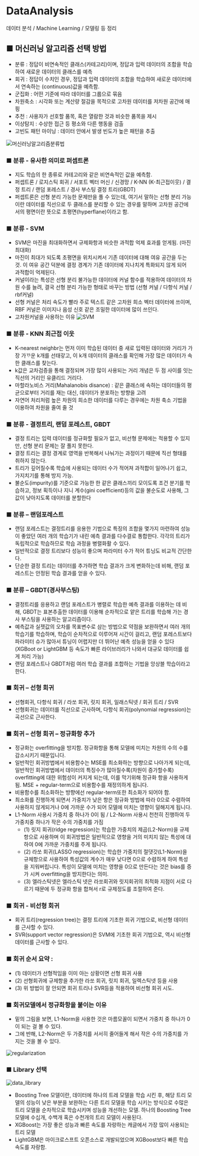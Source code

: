 # DataAnalysis
데이터 분석 / Machine Learning / 모델링 등 정리


## ■ 머신러닝 알고리즘 선택 방법
- 분류 : 정답이 비연속적인 클래스(카테고리)이며, 정답과 입력 데이터의 조합을 학습하여 새로운 데이터의 클래스를 예측
- 회귀 : 정답이 수치인 경우, 정답과 입력 데이터의 조합을 학습하여 새로운 데이터에서 연속하는 (continuous)값을 예측함.
- 군집화 : 어떤 기준에 따라 데이터를 그룹으로 묶음
- 차원축소 : 시각화 또는 계산량 절감을 목적으로 고차원 데이터를 저차원 공간에 매핑
- 추천 : 사용자가 선호할 품목, 혹은 열람한 것과 비슷한 품목을 제시
- 이상탐지 : 수상한 접근 등 평소와 다른 행동을 검출
- 고빈도 패턴 마이닝 : 데이터 안에서 발생 빈도가 높은 패턴을 추출

![머신러닝알고리즘분류법](readme_img/머신러닝알고리즘분류법.png)

### ■ 분류 - 유사한 의미로 퍼셉트론 
- 지도 학습의 한 종류로 카테고리와 같은 비연속적인 값을 예측함.
- 퍼셉트론 / 로지스틱 회귀 / 서포트 벡터 머신 / 신경망 / K-NN (K-최근접이웃) / 결정 트리 / 랜덤 포레스트 / 경사 부스팅 결정 트리(GBDT)
- 퍼셉트론은 선형 분리 가능한 문제만을 풀 수 있는데, 여기서 말하는 선형 분리 가능이란 데이터를 직선으로 두 클래스를 분리할 수 있는 경우를 말하며 고차원 공간에서의 평면이란 뜻으로 초평면(hyperflane)이라고 함.

### ■ 분류 - SVM
- SVM은 마진을 최대화하면서 규제화항과 비슷한 과적합 억제 효과를 얻게됨. (마진 최대화)
- 마진이 최대가 되도록 초평면을 위치시켜서 기존 데이터에 대해 여유 공간을 두는 것. 이 여유 공간 덕분에 결정 경계가 기존 데이터에 지나치게 특화되지 않게 되어 과적합이 억제된다.
- 커널이라는 특성은 선형 분리 불가능한 데이터에 커널 함수를 적용하여 데이터의 차원 수를 늘려, 결국 선형 분리 가능한 형태로 바꾸는 방법 (선형 커널 / 다항식 커널 / rbf커널)
- 선형 커널은 처리 속도가 빨라 주로 텍스트 같은 고차원 희소 벡터 데이터에 쓰이며, RBF 커널은 이미지나 음성 신호 같은 조밀한 데이터에 많이 쓰인다.
- 고차원커널을 사용하는 이유
![SVM](readme_img/SVM.png)

### ■ 분류 - KNN 최근접 이웃
- K-nearest neighbr는 먼저 이미 학습된 데이터 중 새로 입력된 데이터와 거리가 가장 가ᄁᆞ운 k개를 선태갛고, 이 k개 데이터의 클래스를 확인해 가장 많은 데이터가 속한 클래스를 찾는다.
- k값은 교차검증을 통해 결정되며 가장 많이 사용되는 거리 개념은 두 점 사이를 잇는 직선의 거리인 유클리드 거리다.
- 마할라노비스 거리(Mahalanobis disance) : 같은 클래스에 속하는 데이터들의 평균으로부터 거리를 재는 대신, 데이터가 분포하는 방향을 고려
- 자연어 처리처럼 높은 차원의 희소한 데이터를 다루는 경우에는 차원 축소 기법을 이용하여 차원을 줄여 줄 것

### ■ 분류 - 결정트리, 랜덤 포레스트, GBDT
- 결정 트리는 입력 데이터를 정규화할 필요가 없고, 비선형 문제에는 적용할 수 있지만, 선형 분리 문제는 잘 풀지 못한다. 
- 결정 트리는 결정 경계로 영역을 반복해서 나눠가는 과정이기 때문에 직선 형태를 취하지 않는다.  
- 트리가 깊어질수록 학습에 사용되는 데이터 수가 적어져 과적합이 일어나기 쉽고, 가지치기를 통해 방지 가능.
- 불순도(impurity)를 기준으로 가능한 한 같은 클래스끼리 모이도록 조건 분기를 학습하고, 정보 획득이나 지니 계수(gini coefficient)등의 값을 불순도로 사용해, 그 값이 낮아지도록 데이터를 분할한다

### ■ 분류 – 랜덤포레스트
- 랜덤 포레스트는 결정트리를 응용한 기법으로 특징의 조합을 몇가지 마련하여 성능이 좋았던 여러 개의 학습기가 내린 예측 결과를 다수결로 통합한다. 각각의 트리가 독립적으로 학습하므로 학습 과정을 병렬화활 수 있다.
- 일반적으로 결정 트리보다 성능이 좋으며 파라미터 수가 적어 튜닝도 비교적 간단한다.
- 단순한 결정 트리는 데이터를 추가하면 학습 결과가 크게 변화하는데 비해, 랜덤 포레스트는 안정된 학습 결과를 얻을 수 있다.

### ■ 분류 – GBDT(경사부스팅)
- 결정트리를 응용하고 랜덤 포레스트가 병렬로 학습한 예측 결과를 이용하는 데 비해, GBDT는 표본추출한 데이터를 이용해 순차적으로 얕은 트리를 학습해 가는 경사 부스팅을 사용하는 알고리즘이다. 
- 예측값과 실젯값의 오차를 목표변수로 삼는 방법으로 약점을 보완하면서 여러 개의 학습기를 학습하며, 학습이 순차적으로 이루어져 시간이 걸리고, 랜덤 포레스트보다 파라미터 슈가 많아서 튜닝이 어렵지만 더 뛰어난 예측 성능을 얻을 수 있다 (XGBoot or LightGBM 등 속도가 빠른 라이브러리가 나와서 대규모 데이터를 쉽게 처리 가능)
- 랜덤 포레스트나 GBDT처럼 여러 학습 결과를 조합하는 기법을 앙상블 학습이라고 한다.

### ■ 회귀 – 선형 회귀
- 선형회귀, 다항식 회귀 / 라쏘 회귀, 릿지 회귀, 일래스틱넷 / 회귀 트리 / SVR
- 선형회귀는 데이터를 직선으로 근사하며, 다항식 회귀(polynomial regression)는 곡선으로 근사한다.

### ■ 회귀 – 선형 회귀 – 정규화항 추가
- 정규화는 overfitting을 방지함. 정규화항을 통해 모델에 미치는 차원의 수의 수를 감소시키기 때문입니다. 
- 일반적인 회귀방법에서 비용함수는 MSE를 최소화하는 방향으로 나아가게 되는데, 일반적인 회귀방법에서 데이터의 특징수가 많아질수록(차원이 증가할수록) overfitting에 대한 위험성이 커지게 되는데, 이를 막기위해 정규화 항을 사용하게 됨. MSE + regular-term으로 비용함수를 재정의하게 됩니다.
- 비용함수를 최소화하는 방향에선 regular-term또한 최소화가 되어야 함. 
- 최소화를 진행하게 되면서 가중치가 낮은 항은 정규화 방법에 따라 0으로 수렴하여 사용하지 않게되거나 0에 가까운 수가 되어 모델에 미치는 영향이 덜해지게 됩니다.
- L1-Norm 사용시 가중치 중 하나가 0이 됨 / L2-Norm 사용시 천천히 진행하여 두 가중치중 하나가 작은 수의 가중치를 가짐
  - (1) 릿지 회귀(ridge regression)는 학습한 가중치의 제곱(L2-Norm)을 규제항으로 사용하며 이 회귀방법은 일반적으로 영향을 거의 미치지 않는 특성에 대하여 0에 가까운 가중치를 주게 됩니다. 
  - (2) 라쏘 회귀(LASSO regression)는 학습한 가중치의 절댓갓(L1-Norm)을 규체항으로 사용하여 특성값의 계수가 매우 낮다면 0으로 수렴하게 하여 특성을 지워버립니다. 특성이 모델에 미치는 영향을 0으로 만든다는 것은 bias를 증가 시켜 overfitting을 방지한다는 의미.
  - (3) 엘라스틱넷은 엘라스틱 넷은 라쏘회귀와 릿지회귀의 최적화 지점이 서로 다르기 때문에 두 정규화 항을 합쳐서 r로 규제정도를 조절하여 준다.

### ■ 회귀 - 비선형 회귀
- 회귀 트리(regression tree)는 결정 트리에 기초한 회귀 기법으로, 비선형 데이터를 근사할 수 있다.
- SVR(support vector regression)은 SVM에 기초한 회귀 기법으로, 역시 비선형 데이터를 근사할 수 있다.


### ■ 회귀 순서 요약 : 
- (1) 데이터가 선형적임을 이미 아는 상황이면 선형 회귀 사용
- (2) 선형회귀에 규제항을 추가한 라쏘 회귀, 릿지 회귀, 일렉스틱넷 등을 사용
- (3) 위 방법이 잘 안되면 회귀 트리나 SVR등을 적용하여 비선형 회귀 시도.

### ■ 회귀모델에서 정규화항을 붙이는 이유
- 밑의 그림을 보면, L1-Norm을 사용한 것은 마름모꼴이 되면서 가중치 중 하나가 0이 되는 걸 볼 수 있다.
- 그에 반해, L2-Norm은 두 가중치를 서서히 줄어들게 해서 작은 수의 가중치를 가지는 것을 볼 수 있다.

![regularization](readme_img/regularization.png)

### ■ Library 선택

![data_library](readme_img/data_library.PNG)

- Boosting Tree 모델이란, 데이터에 하나의 트레 모델을 학습 시킨 후, 해당 트리 모델의 성능이 낮은 부분을 보완하는 다른 트리 모델을 학습 시키는 방식으로 수많은 트리 모델을 순차적으로 학습시키며 성능을 개선하는 모델. 하나의 Boosting Tree 모델에 수십개, 수백개 혹은 수천개의 트리 모델이 사용된다.
- XGBoost는 가장 좋은 성능과 빠른 속도를 자랑하는 캐글에서 가장 많이 사용되는 트리 모델
- LightGBM은 마이크로스프트 오픈소스로 개발되었으며 XGBoost보다 빠른 학습속도를 자랑함.
